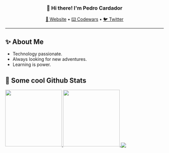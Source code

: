 <h3 align="center">👋 Hi there! I'm Pedro Cardador</h3>
<p align="center">
  <a href="#">🔨 Website</a> •
  <a href="https://www.codewars.com/users/__pcardas__">⌨️ Codewars</a> •
  <a href="https://twitter.com/__pcardas__">🐦 Twitter</a>
</p>

---

## ✨ About Me

- Technology passionate.
- Always looking for new adventures.
- Learning is power.

## 📓 Some cool Github Stats

<div>
  <a href="https://github.com/pcardas">
    <img height="180em" src="https://github-readme-stats.vercel.app/api?username=pcardas&show_icons=true&theme=dark&include_all_commits=true&count_private=true"/>
    <img height="180em" src="https://github-readme-stats.vercel.app/api/top-langs/?username=pcardas&layout=compact&langs_count=7&theme=dark"/>
    <img align="center" src="https://github-readme-streak-stats.herokuapp.com?user=pcardas&theme=dark&hide_border=true">
  </a>
</div>
